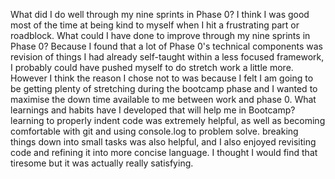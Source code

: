 What did I do well through my nine sprints in Phase 0?
I think I was good most of the time at being kind to myself when I hit a frustrating part or roadblock.
 What could I have done to improve through my nine sprints in Phase 0?
Because I found that a lot of Phase 0's technical components was revision of things I had already self-taught within a less focused framework, I probably could have pushed myself to do stretch work a little more. However I think the reason I chose not to was because I felt I am going to be getting plenty of stretching during the bootcamp phase and I wanted to maximise the down time available to me between work and phase 0.
 What learnings and habits have I developed that will help me in Bootcamp?
 learning to properly indent code was extremely helpful, as well as becoming comfortable with git and using console.log to problem solve. breaking things down into small tasks was also helpful, and I also enjoyed revisiting code and refining it into more concise language. I thought I would find that tiresome but it was actually really satisfying. 
